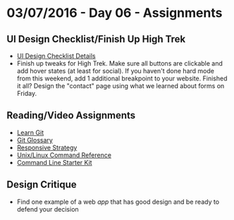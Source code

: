 # 03/07/2016 - Day 06 - Assignments

## UI Design Checklist/Finish Up High Trek
- [UI Design Checklist Details](ui-design-checklist.md)
- Finish up tweaks for High Trek.  Make sure all buttons are clickable and add hover states (at least for social). If you haven't done hard mode from this weekend, add 1 additional breakpoint to your website.  Finished it all? Design the "contact" page using what we learned about forms on Friday.

## Reading/Video Assignments
- [Learn Git](https://try.github.io/levels/1/challenges/1)
- [Git Glossary](https://www.atlassian.com/git/glossary/)
- [Responsive Strategy](http://bradfrost.com/blog/post/responsive-strategy/)
- [Unix/Linux Command Reference](http://www.cheat-sheets.org/saved-copy/fwunixref.pdf)
- [Command Line Starter Kit](http://samkap.github.io/command-line-starter-kit/)

## Design Critique
- Find one example of a web _app_ that has good design and be ready to defend  your decision


